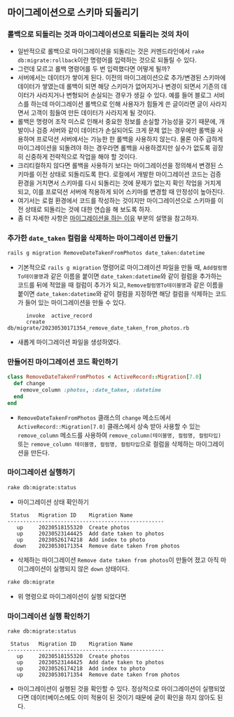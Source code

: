 ## 마이그레이션으로 스키마 되돌리기

### 롤백으로 되돌리는 것과 마이그레이션으로 되돌리는 것의 차이
- 일반적으로 롤백으로 마이그레이션을 되돌리는 것은 커멘드라인에서 `rake db:migrate:rollback`이란 명령어를 입력하는 것으로 되돌릴 수 있다.
- 그런데 모르고 롤백 명령어를 두 번 입력했다면 어떻게 될까?
- 서버에서는 데이터가 쌓이게 된다. 이전의 마이그레이션으로 추가/변경된 스키마에 데이터가 쌓였는데 롤백이 되면 해당 스키마가 없어지거나 변경이 되면서 기존의 데이터가 사라지거나 변형되어 손실되는 경우가 생길 수 있다. 예를 들어 블로그 서비스를 하는데 마이그레이션 롤백으로 인해 사용자가 힘들게 쓴 글이라면 글이 사라지면서 고객이 힘들여 만든 데이터가 사라지게 될 것이다.
- 롤백은 명령어 조작 미스로 인해서 중요한 정보를 손실할 가능성을 갖기 때문에, 개발이나 검증 서버와 같이 데이터가 손실되어도 크게 문제 없는 경우에만 롤백을 사용하며 프로덕션 서버에서는 가능한 한 롤백을 사용하지 않는다. 물론 아주 급하게 마이그레이션을 되돌려야 하는 경우라면 롤백을 사용하겠지만 실수가 없도록 굉장히 신중하게 전략적으로 작업을 해야 할 것이다.
- 크리티컬하지 않다면 롤백을 사용하기 보다는 마이그레이션을 정의해서 변경된 스키마를 이전 상태로 되돌리도록 한다. 로컬에서 개발한 마이그레이션 코드는 검증 환경을 거치면서 스키마를 다시 되돌리는 것에 문제가 없는지 확인 작업을 거치게 되고, 이를 프로덕션 서버에 적용하게 되어 스키마를 변경할 때 안정성이 높아진다.
- 여기서는 로컬 환경에서 코드를 작성하는 것이지만 마이그레이션으로 스키마를 이전 상태로 되돌리는 것에 대한 연습을 해 보도록 하자.
- 좀 더 자세한 사항은 [마이그레이션을 하는 이유](../webFramework/whyUseMigration.md) 부분의 설명을 참고하자.

### 추가한 `date_taken` 컬럼을 삭제하는 마이그레이션 만들기
```sh
rails g migration RemoveDateTakenFromPhotos date_taken:datetime
```
- 기본적으로 `rails g migration` 명령어로 마이그레이션 파일을 만들 때, `Add컬럼명To테이블명`과 같은 이름을 붙이면 `date_taken:datetime`와 같이 컬럼을 추가하는 코드를 뒤에 적었을 때 컬럼이 추가가 되고, `Remove컬럼명To테이블명`과 같은 이름을 붙이면 `date_taken:datetime`와 같이 컬럼을 지정하면 해당 컬럼을 삭제하는 코드가 들어 있는 마이그레이션을 만들 수 있다.
```
      invoke  active_record
      create    db/migrate/20230530171354_remove_date_taken_from_photos.rb
```
- 새롭게 마이그레이션 파일을 생성하였다.

### 만들어진 마이그레이션 코드 확인하기
```rb
class RemoveDateTakenFromPhotos < ActiveRecord::Migration[7.0]
  def change
    remove_column :photos, :date_taken, :datetime
  end
end
```
- `RemoveDateTakenFromPhotos` 클래스의 `change` 메소드에서 `ActiveRecord::Migration[7.0]` 클래스에서 상속 받아 사용할 수 있는 `remove_column` 메소드를 사용하여 `remove_column(테이블명, 컬럼명, 컬럼타입)` 또는 `remove_column 테이블명, 컬럼명, 컬럼타입`으로 컬럼을 삭제하는 마이그레이션을 만든다.

### 마이그레이션 실행하기
```sh
rake db:migrate:status
```
- 마이그레이션 상태 확인하기
```
 Status   Migration ID    Migration Name
--------------------------------------------------
   up     20230518155320  Create photos
   up     20230523144425  Add date taken to photos
   up     20230526174218  Add index to photo
  down    20230530171354  Remove date taken from photos
```
- 삭제하는 마이그레이션 `Remove date taken from photos`이 만들어 졌고 아직 마이그레이션이 실행되지 않은 `down` 상태이다.
```sh
rake db:migrate
```
- 위 명령으로 마이그레이션이 실행 되었다면

### 마이그레이션 실행 확인하기
```sh
rake db:migrate:status
```
```
 Status   Migration ID    Migration Name
--------------------------------------------------
   up     20230518155320  Create photos
   up     20230523144425  Add date taken to photos
   up     20230526174218  Add index to photo
   up     20230530171354  Remove date taken from photos
```
- 마이그레이션이 실행된 것을 확인할 수 있다. 정상적으로 마이그레이션이 실행되었다면 데이터베이스에도 이미 적용이 된 것이기 때문에 굳이 확인을 하지 않아도 된다.
